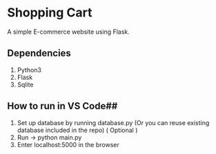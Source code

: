 # Shopping Cart  
A simple E-commerce website using Flask.
  
## Dependencies ##
1. Python3
2. Flask
3. Sqlite

## How to run in VS Code##
1. Set up database by running database.py (Or you can reuse existing database included in the repo) ( Optional )
2. Run -> python main.py
3. Enter localhost:5000 in the browser
   
